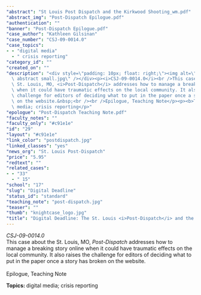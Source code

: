 ```yaml
---
"abstract": "St Louis Post Dispatch and the Kirkwood Shooting_wm.pdf"
"abstract_img": "Post-Dispatch Epilogue.pdf"
"authentication": ""
"banner": "Post-Dispatch Epilogue.pdf"
"case_author": "Kathleen Gilsinan"
"case_number": "CSJ-09-0014.0"
"case_topics":
- - "digital media"
  - " crisis reporting"
"category_id": ""
"created_on": ""
"description": "<div style=\"padding: 10px; float: right;\"><img alt=\"\" src=\"/casestudy/files/photos/287/pd\
  \ abstract small.jpg\" /></div><p><i>CSJ-09-0014.0</i><br />This case about the\
  \ St. Louis, MO, <i>Post-Dispatch</i> addresses how to manage a breaking story online\
  \ when it could have traumatic effects on the local community. It also raises the\
  \ challenge for editors of deciding what to put in the paper once a story has broken\
  \ on the website.&nbsp;<br /><br />Epilogue, Teaching Note</p><p><b>Topics: </b>digital\
  \ media; crisis reporting</p>"
"epologue": "Post-Dispatch Teaching Note.pdf"
"faculty_notes": ""
"faculty_only": "#c91e1e"
"id": "29"
"layout": "#c91e1e"
"link_color": "postdispatch.jpg"
"linked_classes": "yes"
"news_org": "St. Louis Post-Dispatch"
"price": "5.95"
"redtext": ""
"related_cases":
- - "33"
  - " 15"
"school": "17"
"slug": "Digital Deadline"
"status_id": "standard"
"teaching_note": "post-dispatch.jpg"
"teaser": ""
"thumb": "knightcase_logo.jpg"
"title": "Digital Deadline: The St. Louis <i>Post-Dispatch</i> and the Kirkwood Shooting"
---
```

<div style="padding: 10px; float: right;"><img alt="" src="/casestudy/files/photos/287/pd abstract small.jpg" /></div><p><i>CSJ-09-0014.0</i><br />This case about the St. Louis, MO, <i>Post-Dispatch</i> addresses how to manage a breaking story online when it could have traumatic effects on the local community. It also raises the challenge for editors of deciding what to put in the paper once a story has broken on the website.&nbsp;<br /><br />Epilogue, Teaching Note</p><p><b>Topics: </b>digital media; crisis reporting</p>
